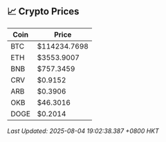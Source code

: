 ## 📈 Crypto Prices

| Coin | Price |
| ---- | ----- |
| BTC | $114234.7698 |
| ETH | $3553.9007 |
| BNB | $757.3459 |
| CRV | $0.9152 |
| ARB | $0.3906 |
| OKB | $46.3016 |
| DOGE | $0.2014 |

_Last Updated: 2025-08-04 19:02:38.387 +0800 HKT_
